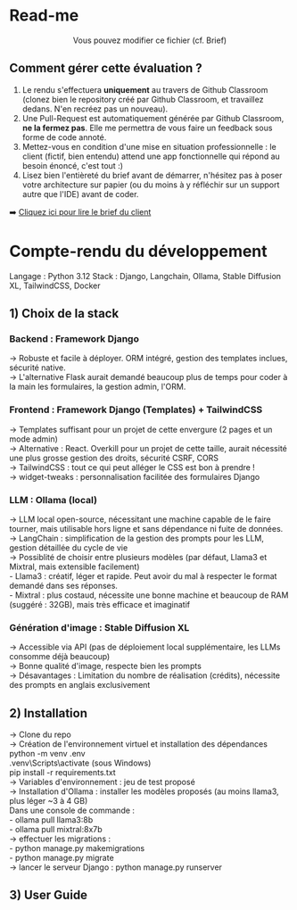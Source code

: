# Read-me

<center>Vous pouvez modifier ce fichier (cf. Brief)</center>

## Comment gérer cette évaluation ?

1. Le rendu s'effectuera **uniquement** au travers de Github Classroom (clonez bien le repository créé par Github Classroom, et travaillez dedans. N'en recréez pas un nouveau). 
2. Une Pull-Request est automatiquement générée par Github Classroom, **ne la fermez pas**. Elle me permettra de vous faire un feedback sous forme de code annoté. 
3. Mettez-vous en condition d'une mise en situation professionnelle : le client (fictif, bien entendu) attend une app fonctionnelle qui répond au besoin énoncé, c'est tout :) 
4. Lisez bien l'entièreté du brief avant de démarrer, n'hésitez pas à poser votre architecture sur papier (ou du moins à y réfléchir sur un support autre que l'IDE) avant de coder. 

➡️ [Cliquez ici pour lire le brief du client](BRIEF.md)

# Compte-rendu du développement
Langage : Python 3.12
Stack : Django, Langchain, Ollama, Stable Diffusion XL, TailwindCSS, Docker

 ## 1) Choix de la stack

### Backend : Framework Django
  -> Robuste et facile à déployer. ORM intégré, gestion des templates inclues, sécurité native.  
  -> L'alternative Flask aurait demandé beaucoup plus de temps pour coder à la main les formulaires, la gestion admin, l'ORM.  

### Frontend : Framework Django (Templates) + TailwindCSS
  -> Templates suffisant pour un projet de cette envergure (2 pages et un mode admin)  
  -> Alternative : React. Overkill pour un projet de cette taille, aurait nécessité une plus grosse gestion des droits, sécurité CSRF, CORS  
  -> TailwindCSS : tout ce qui peut alléger le CSS est bon à prendre !  
  -> widget-tweaks : personnalisation facilitée des formulaires Django  

### LLM : Ollama (local) 
  -> LLM local open-source, nécessitant une machine capable de le faire tourner, mais utilisable hors ligne et sans dépendance ni fuite de données.  
  -> LangChain : simplification de la gestion des prompts pour les LLM, gestion détaillée du cycle de vie  
  -> Possiblité de choisir entre plusieurs modèles (par défaut, Llama3 et Mixtral, mais extensible facilement)  
    - Llama3 : créatif, léger et rapide. Peut avoir du mal à respecter le format demandé dans ses réponses.  
    - Mixtral : plus costaud, nécessite une bonne machine et beaucoup de RAM (suggéré : 32GB), mais très efficace et imaginatif  
 
### Génération d'image : Stable Diffusion XL
  -> Accessible via API (pas de déploiement local supplémentaire, les LLMs consomme déjà beaucoup)  
  -> Bonne qualité d'image, respecte bien les prompts  
  -> Désavantages : Limitation du nombre de réalisation (crédits), nécessite des prompts en anglais exclusivement  

 ## 2) Installation
-> Clone du repo  
-> Création de l'environnement virtuel et installation des dépendances  
    python -m venv .env  
    .venv\Scripts\activate    (sous Windows)  
    pip install -r requirements.txt  
-> Variables d'environnement : jeu de test proposé  
-> Installation d'Ollama : installer les modèles proposés (au moins llama3, plus léger ~3 à 4 GB)  
    Dans une console de commande :  
      - ollama pull llama3:8b  
      - ollama pull mixtral:8x7b  
-> effectuer les migrations :  
    - python manage.py makemigrations  
    - python manage.py migrate  
-> lancer le serveur Django : python manage.py runserver  

## 3) User Guide

